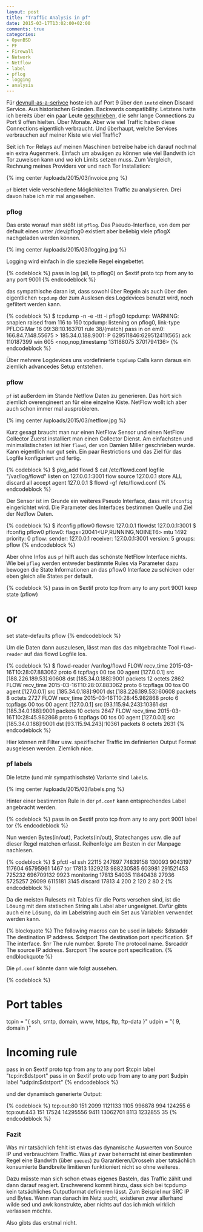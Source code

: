 ```yaml
---
layout: post
title: "Traffic Analysis in pf"
date: 2015-03-17T13:02:00+02:00
comments: true
categories:
- OpenBSD
- PF
- Firewall
- Network
- Netflow
- label
- pflog
- logging
- analysis
---
```


Für [devnull-as-a-serivce](http://devnull-as-a-service.com) hoste ich auf Port 9
über den `inetd` einen Discard Service. Aus historischen Gründen. Backwards
compatibility. Letztens hatte ich bereits über ein paar Leute
[geschrieben](/blog/2014/11/04/hartes-discard-protokoll/), die sehr lange
Connections zu Port 9 offen hielten. Über Monate. Aber wie viel Traffic haben
diese Connections eigentlich verbraucht. Und überhaupt, welche Services
verbrauchen auf meiner Kiste wie viel Traffic?

Seit ich `Tor` Relays auf meinen Maschinen betreibe habe ich darauf nochmal ein
extra Augenmerk. Einfach um abwägen zu können wie viel Bandwith ich Tor zuweisen
kann und wo ich Limits setzen muss. Zum Vergleich, Rechnung meines Providers vor
und nach Tor Installation:

{% img center /uploads/2015/03/invoice.png %}

`pf` bietet viele verschiedene Möglichkeiten Traffic zu
analysieren. Drei davon habe ich mir mal angesehen.

### pflog

Das erste worauf man stößt ist `pflog`. Das Pseudo-Interface, von dem per
default eines unter /dev/pflog0 existiert aber beliebig viele pflogX nachgeladen
werden können.

{% img center /uploads/2015/03/logging.jpg %}

Logging wird einfach in die spezielle Regel eingebettet.

{% codeblock %}
pass in log (all, to pflog0) on $extif proto tcp from any to any port 9001
{% endcodeblock %}

das sympathische daran ist, dass sowohl über Regeln als auch über den
eigentlichen `tcpdump` der zum Auslesen des Logdevices benutzt wird, noch
gefiltert werden kann.

{% codeblock %}
$ tcpdump -n -e -ttt -i pflog0
tcpdump: WARNING: snaplen raised from 116 to 160
tcpdump: listening on pflog0, link-type PFLOG
Mar 16 09:38:10.163701 rule 38/(match) pass in on em0: 166.84.7.148.55675 > 185.34.0.188.9001: P 629511846:629512411(565) ack 110187399 win 605 <nop,nop,timestamp 131188075 3701794136>
{% endcodeblock %}

Über mehrere Logdevices uns vordefinierte `tcpdump` Calls kann daraus ein
ziemlich advancedes Setup entstehen.

### pflow

`pf` ist außerdem im Stande Netflow Daten zu generieren. Das hört sich ziemlich
overengineert an für eine einzelne Kiste. NetFlow wollt ich aber auch schon
immer mal ausprobieren.

{% img center /uploads/2015/03/netflow.jpg %}

Kurz gesagt braucht man nur einen NetFlow Sensor und einen NetFlow Collector
Zuerst installiert man einen Collector Dienst. Am einfachsten und
minimalistischsten ist hier `flowd`, der von Damien Miller geschrieben wurde.
Kann eigentlich nur gut sein. Ein paar Restrictions und das Ziel für das Logfile
konfiguriert und fertig.

{% codeblock %}
$ pkg_add flowd
$ cat /etc/flowd.conf
logfile "/var/log/flowd"
listen on 127.0.0.1:3001
flow source 127.0.0.1
store ALL
discard all
accept agent 127.0.0.1
$ flowd -gf /etc/flowd.conf
{% endcodeblock %}

Der Sensor ist im Grunde ein weiteres Pseudo Interface, dass mit `ifconfig`
eingerichtet wird. Die Parameter des Interfaces bestimmen Quelle und Ziel der
Netflow Daten.

{% codeblock %}
$ ifconfig pflow0 flowsrc 127.0.0.1 flowdst 127.0.0.1:3001
$ ifconfig pflow0
pflow0: flags=20041<UP,RUNNING,NOINET6> mtu 1492
        priority: 0
        pflow: sender: 127.0.0.1 receiver: 127.0.0.1:3001 version: 5
        groups: pflow
{% endcodeblock %}

Aber ohne Infos aus `pf` hilft auch das schönste NetFlow Interface nichts. Wie
bei `pflog` werden entweder bestimmte Rules via Parameter dazu bewogen die State
Informationen an das pflow0 Interface zu schicken oder eben gleich alle States
per default.

{% codeblock %}
pass in on $extif proto tcp from any to any port 9001 keep state (pflow)
# or
set state-defaults pflow
{% endcodeblock %}

Um die Daten dann auszulesen, lässt man das das mitgebrachte Tool `flowd-reader`
auf das flowd Logfile los.

{% codeblock %}
$ flowd-reader /var/log/flowd
FLOW recv_time 2015-03-16T10:28:07.883062 proto 6 tcpflags 00 tos 00 agent [127.0.0.1] src [188.226.189.53]:60608 dst [185.34.0.188]:9001 packets 12 octets 2862
FLOW recv_time 2015-03-16T10:28:07.883062 proto 6 tcpflags 00 tos 00 agent [127.0.0.1] src [185.34.0.188]:9001 dst [188.226.189.53]:60608 packets 8 octets 2727
FLOW recv_time 2015-03-16T10:28:45.982868 proto 6 tcpflags 00 tos 00 agent [127.0.0.1] src [93.115.94.243]:10361 dst [185.34.0.188]:9001 packets 10 octets 2647
FLOW recv_time 2015-03-16T10:28:45.982868 proto 6 tcpflags 00 tos 00 agent [127.0.0.1] src [185.34.0.188]:9001 dst [93.115.94.243]:10361 packets 8 octets 2631
{% endcodeblock %}

Hier können mit Filter usw. spezifischer Traffic im definierten Output Format
ausgelesen werden. Ziemlich nice.

### pf labels

Die letzte (und mir sympathischste) Variante sind `label`s.

{% img center /uploads/2015/03/labels.png %}

Hinter einer bestimmten Rule in der `pf.conf` kann entsprechendes Label
angebracht werden.

{% codeblock %}
pass in on $extif proto tcp from any to any port 9001 label tor
{% endcodeblock %}

Nun werden Bytes(in/out), Packets(in/out), Statechanges usw. die auf dieser Regel
matchen erfasst. Reihenfolge am Besten in der Manpage nachlesen.

{% codeblock %}
$ pfctl -sl
ssh 22115 247697 74839158 130093 9043197 117604 65795961 1467
tor 17813 1329213 988230585 603981 291521453 725232 696709132 9923
monitoring 17813 54035 11840438 27936 5725257 26099 6115181 3145
discard 17813 4 200 2 120 2 80 2
{% endcodeblock %}

Da die meisten Rulesets mit Tables für die Ports versehen sind, ist die Lösung
mit dem statischen String als Label aber ungeeignet. Dafür gibts auch eine
Lösung, da im Labelstring auch ein Set aus Variablen verwendet werden kann.

{% blockquote %}
The following macros can be used in labels:
$dstaddr     The destination IP address.
$dstport     The destination port specification.
$if          The interface.
$nr          The rule number.
$proto       The protocol name.
$srcaddr     The source IP address.
$srcport     The source port specification.
{% endblockquote %}

Die `pf.conf` könnte dann wie folgt aussehen.

{% codeblock %}
# Port tables
tcpin = "{ ssh, smtp, domain, www, https, ftp, ftp-data }"
udpin = "{ 9, domain }"
# Incoming rule
pass in on $extif proto tcp from any to any port $tcpin label "tcp:in:$dstport"
pass in on $extif proto udp from any to any port $udpin label "udp:in:$dstport"
{% endcodeblock %}

und der dynamisch generierte Output:

{% codeblock %}
tcp:out:80 151 2099 1121133 1105 996878 994 124255 6
tcp:out:443 151 17524 14295556 9411 13062701 8113 1232855 35
{% endcodeblock %}

### Fazit

Was mir tatsächlich fehlt ist etwas das dynamische Auswerten von Source IP und
verbrauchtem Traffic. Was `pf` zwar beherrscht ist einer bestimmten Regel eine
Bandwith (über `queues`) zu Garantieren/Drosseln aber tatsächlich konsumierte
Bandbreite limitieren funktioniert nicht so ohne weiteres.

Dazu müsste man sich schon etwas eigenes Basteln, das Traffic zählt und dann
darauf reagiert. Erschwerend kommt hinzu, dass sich bei tcpdump kein
tatsächliches Outputformat definieren lässt. Zum Beispiel nur SRC IP und Bytes.
Wenn man danach im Netz sucht, existieren zwar allerhand wilde sed und awk
konstrukte, aber nichts auf das ich mich wirklich verlassen möchte.

Also gibts das erstmal nicht.
